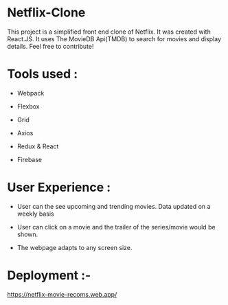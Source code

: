 # Netflix-Clone

This project is a simplified front end clone of Netflix. It was created with React.JS. It uses The MovieDB Api(TMDB) to search for movies and display details. Feel free to contribute!

# Tools used :

- Webpack

- Flexbox

- Grid

- Axios

- Redux & React

- Firebase



# User Experience :

- User can the see upcoming and trending movies. Data updated on a weekly basis

- User can click on a movie and the trailer of the series/movie would be shown.

- The webpage adapts to any screen size.


# Deployment :- 

https://netflix-movie-recoms.web.app/
